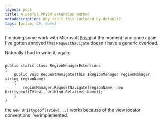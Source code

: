 ```yaml
---
layout: post
title: A useful PRISM extension method
metadescription: Why isn't this included by default?
tags: [prism, C#, mvvm]
---
```

I'm doing some work with Microsoft [Prism](http://msdn.microsoft.com/en-us/library/gg406140.aspx) at the moment, and once again I've gotten annoyed that ```RequestNavigate``` doesn't have a generic overload.

Naturally I had to write it, again:

<pre><code>
public static class RegionManagerExtensions
{
    public void RequestNavigate<TView>(this IRegionManager regionManager, string regionName)
    {
        regionManager.RequestNavigate(regionName, new Uri(typeof(TView), UriKind.Relative).Name));
    }
}
</pre></code>

the ```new Uri(typeof(TView)...)``` works because of the view locator conventions I've implemented.
